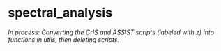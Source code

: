 # spectral_analysis

*In process: Converting the CrIS and ASSIST scripts (labeled with z) into functions in utils, then deleting scripts.* 
